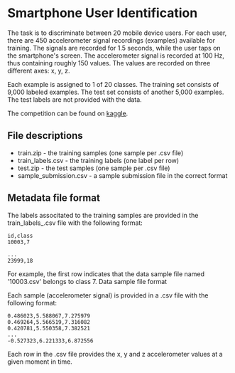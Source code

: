 # Smartphone User Identification

The task is to discriminate between 20 mobile device users. For each user, there are 450 accelerometer signal recordings (examples) available for training. The signals are recorded for 1.5 seconds, while the user taps on the smartphone's screen. The accelerometer signal is recorded at 100 Hz, thus containing roughly 150 values. The values are recorded on three different axes: x, y, z.

Each example is assigned to 1 of 20 classes. The training set consists of 9,000 labeled examples. The test set consists of another 5,000 examples. The test labels are not provided with the data.

The competition can be found on [kaggle](https://www.kaggle.com/competitions/pml-2022-smart/overview).

## File descriptions

- train.zip - the training samples (one sample per .csv file)
- train_labels.csv - the training labels (one label per row)
- test.zip - the test samples (one sample per .csv file)
- sample_submission.csv - a sample submission file in the correct format

## Metadata file format

The labels associtated to the training samples are provided in the train_labels_.csv file with the following format:


    id,class
    10003,7

    ...
    23999,18

For example, the first row indicates that the data sample file named '10003.csv' belongs to class 7.
Data sample file format

Each sample (accelerometer signal) is provided in a .csv file with the following format:

    0.486023,5.588067,7.275979
    0.469264,5.566519,7.316082
    0.420781,5.550358,7.382521
    ...
    -0.527323,6.221333,6.872556

Each row in the .csv file provides the x, y and z accelerometer values at a given moment in time.
